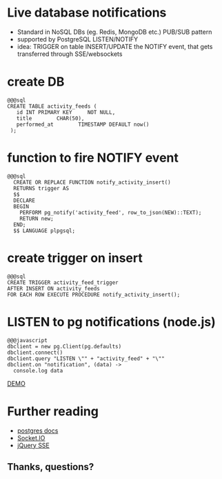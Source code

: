 <!SLIDE subsection sse>

# Live database notifications
* Standard in NoSQL DBs (eg. Redis, MongoDB etc.) PUB/SUB pattern
* supported by PostgreSQL LISTEN/NOTIFY
* idea: TRIGGER on table INSERT/UPDATE the NOTIFY event, that gets transferred through SSE/websockets

<!SLIDE small transition=fade>

# create DB

    @@@sql
    CREATE TABLE activity_feeds (
       id INT PRIMARY KEY     NOT NULL,
       title        CHAR(50),
       performed_at        TIMESTAMP DEFAULT now()
     );
     
<!SLIDE small transition=fade>

# function to fire NOTIFY event

    @@@sql
      CREATE OR REPLACE FUNCTION notify_activity_insert() 
      RETURNS trigger AS 
      $$
      DECLARE
      BEGIN
        PERFORM pg_notify('activity_feed', row_to_json(NEW)::TEXT);
        RETURN new;
      END;
      $$ LANGUAGE plpgsql;
      
# create trigger on insert

    @@@sql
    CREATE TRIGGER activity_feed_trigger 
    AFTER INSERT ON activity_feeds 
    FOR EACH ROW EXECUTE PROCEDURE notify_activity_insert();
    
<!SLIDE small transition=fade>

# LISTEN to pg notifications (node.js)

    @@@javascript
    dbclient = new pg.Client(pg.defaults)
    dbclient.connect()
    dbclient.query "LISTEN \"" + "activity_feed" + "\""
    dbclient.on "notification", (data) ->
      console.log data
    
[DEMO](http://localhost:8090)

<!SLIDE transition=fade>
# Further reading

* [postgres docs](http://www.postgresql.org/docs/9.4/static/sql-notify.html)
* [Socket.IO](http://socket.io/)
* [jQuery SSE](https://github.com/byjg/jquery-sse)

## Thanks, questions?